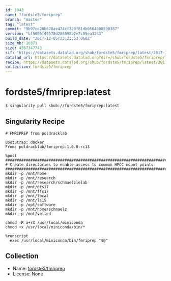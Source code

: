 ```yaml
---
id: 1043
name: "fordste5/fmriprep"
branch: "master"
tag: "latest"
commit: "9b97cd28b670ae474cf329f81db0564808590387"
version: "bf5066f49578d286698b2e7c05ea3243"
build_date: "2017-12-05T23:23:53.060Z"
size_mb: 10371
size: 4367347743
sif: "https://datasets.datalad.org/shub/fordste5/fmriprep/latest/2017-12-05-9b97cd28-bf5066f4/bf5066f49578d286698b2e7c05ea3243.simg"
datalad_url: https://datasets.datalad.org?dir=/shub/fordste5/fmriprep/latest/2017-12-05-9b97cd28-bf5066f4/
recipe: https://datasets.datalad.org/shub/fordste5/fmriprep/latest/2017-12-05-9b97cd28-bf5066f4/Singularity
collection: fordste5/fmriprep
---
```


# fordste5/fmriprep:latest

```bash
$ singularity pull shub://fordste5/fmriprep:latest
```

## Singularity Recipe

```singularity
# FMRIPREP from poldracklab

BootStrap: docker
From: poldracklab/fmriprep:1.0.0-rc13

%post
################################################################################
# Create directories to enable access to common HPCC mount points
################################################################################
mkdir -p /mnt/home
mkdir -p /mnt/research
mkdir -p /mnt/research/schmaelzlelab
mkdir -p /mnt/dfs17
mkdir -p /mnt/ffs17
mkdir -p /mnt/local
mkdir -p /mnt/ls15
mkdir -p /opt/software
mkdir -p /mnt/home/schmaelz
mkdir -p /mnt/veiled
 
chmod -R a+rX /usr/local/miniconda
chmod +x /usr/local/miniconda/bin/*

%runscript
  exec /usr/local/miniconda/bin/fmriprep "$@"
```

## Collection

 - Name: [fordste5/fmriprep](https://github.com/fordste5/fmriprep)
 - License: None

